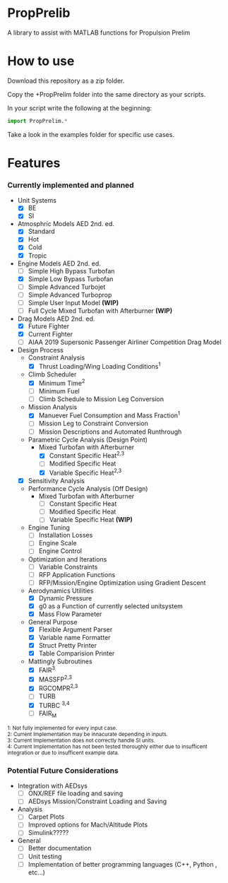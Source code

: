 # PropPrelib
A library to assist with MATLAB functions for Propulsion Prelim

# How to use
Download this repository as a zip folder.

Copy the +PropPrelim folder into the same directory as your scripts.

In your script write the following at the beginning:

```python
import PropPrelim.*
```

Take a look in the examples folder for specific use cases.

# Features
### Currently implemented and planned
* Unit Systems
  - [x] BE
  - [x] SI
* Atmosphric Models AED 2nd. ed.
  - [x] Standard
  - [x] Hot
  - [x] Cold
  - [x] Tropic
* Engine Models AED 2nd. ed.
  - [ ] Simple High Bypass Turbofan
  - [x] Simple Low Bypass Turbofan
  - [ ] Simple Advanced Turbojet
  - [ ] Simple Advanced Turboprop
  - [ ] Simple User Input Model **(WIP)**
  - [ ] Full Cycle Mixed Turbofan with Afterburner **(WIP)**
* Drag Models AED 2nd. ed.
  - [x] Future Fighter
  - [x] Current Fighter
  - [ ] AIAA 2019 Supersonic Passenger Airliner Competition Drag Model
* Design Process
  - Constraint Analysis
    - [x] Thrust Loading/Wing Loading Conditions<sup>1</sup>
  - Climb Scheduler
    - [x] Minimum Time<sup>2</sup>
    - [ ] Minimum Fuel
    - [ ] Climb Schedule to Mission Leg Conversion
  - Mission Analysis
    - [x] Manuever Fuel Consumption and Mass Fraction<sup>1</sup>
    - [ ] Mission Leg to Constraint Conversion
    - [ ] Mission Descriptions and Automated Runthrough
  - Parametric Cycle Analysis (Design Point)
    - Mixed Turbofan with Afterburner
      - [x] Constant Specific Heat<sup>2,3</sup>
      - [ ] Modified Specific Heat
      - [x] Variable Specific Heat<sup>2,3</sup>
  - [x] Sensitivity Analysis
  - Performance Cycle Analysis (Off Design)
    - Mixed Turbofan with Afterburner
      - [ ] Constant Specific Heat
      - [ ] Modified Specific Heat
      - [ ] Variable Specific Heat **(WIP)**
   - Engine Tuning
      - [ ] Installation Losses
      - [ ] Engine Scale
      - [ ] Engine Control
   - Optimization and Iterations
     - [ ] Variable Constraints
     - [ ] RFP Application Functions
     - [ ] RFP/Mission/Engine Optimization using Gradient Descent
   - Aerodynamics Utilities
     - [x] Dynamic Pressure
     - [x] g0 as a Function of currently selected unitsystem
     - [x] Mass Flow Parameter
   - General Purpose
     - [x] Flexible Argument Parser
     - [x] Variable name Formatter
     - [x] Struct Pretty Printer
     - [x] Table Comparision Printer
   - Mattingly Subroutines
     - [x] FAIR<sup>3</sup>
     - [x] MASSFP<sup>2,3</sup>
     - [x] RGCOMPR<sup>2,3</sup>
     - [ ] TURB
     - [x] TURBC <sup>3,4</sup>
     - [ ] FAIR<sub>M</sub>
     
<sup>1: Not fully implemented for every input case.</sup><br>
<sup>2: Current Implementation may be innacurate depending in inputs.</sup><br>
<sup>3: Current Implementation does not correctly handle SI units.</sup><br>
<sup>4: Current Implementation has not been tested thoroughly either due to insufficent integration or due to insufficent example data.</sup>
  
### Potential Future Considerations
  * Integration with AEDsys
    - [ ] ONX/REF file loading and saving
    - [ ] AEDsys Mission/Constraint Loading and Saving
  * Analysis
    - [ ] Carpet Plots
    - [ ] Improved options for Mach/Altitude Plots
    - [ ] Simulink?????
  * General
    - [ ] Better documentation
    - [ ] Unit testing
    - [ ] Implementation of better programming languages (C++, Python , etc...)
